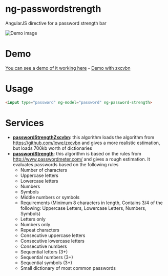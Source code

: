 # ng-passwordstrength

AngularJS directive for a password strength bar

![Demo image](https://raw.github.com/queicherius/ng-passwordstrength/master/demo.png)

# Demo

[You can see a demo of it working here](https://rawgithub.com/queicherius/ng-passwordstrength/master/demo.html) - [Demo with zxcvbn](https://rawgithub.com/queicherius/ng-passwordstrength/master/demo-zxcvbn.html)

# Usage

```html
<input type="password" ng-model="password" ng-password-strength>
```

# Services

- [**passwordStrengthZxcvbn**](/scripts/services/passwordStrengthZxcvbn.js): this algorithm loads the algorithm from https://github.com/lowe/zxcvbn and gives a more realistic estimation, but loads 700kb worth of dictionaries
- [**passwordStrength**](/scripts/services/passwordStrength.js): this algorithm is based on the rules from http://www.passwordmeter.com/ and gives a rough estimation. It evaluates passwords based on the following rules
    - Number of characters
    - Uppercase letters
    - Lowercase letters
    - Numbers
    - Symbols
    - Middle numbers or symbols
    - Requirements (Minimum 8 characters in length, Contains 3/4 of the following: Uppercase Letters, Lowercase Letters, Numbers, Symbols)
    - Letters only
    - Numbers only
    - Repeat characters
    - Consecutive uppercase letters
    - Consecutive lowercase letters
    - Consecutive numbers
    - Sequential letters (3+)
    - Sequential numbers (3+)
    - Sequential symbols (3+)
    - Small dictionary of most common passwords